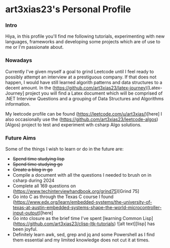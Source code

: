 # art3xias23's Personal Profile

### Intro 

Hiya, in this profile you'll find me following tutorials, experimenting with new languages, frameworks and developing some projects which are of use to me or I'm passionate about.

### Nowadays
Currently I've given myself a goal to grind Leetcode until I feel ready to possibly attempt an interview at a prestiguous company. If that does not happen, I would have still learned algorith patterns and data structures to a decent amount.
In the (https://github.com/art3xias23/latex-journey)[Latex-Journey] project you will find a Latex document which will be comprised of .NET Interview Questions and a grouping of Data Structures and Algorithms information.

My leetcode profile can be found (https://leetcode.com/u/art3xias/)[here]
I also occasionally use the (https://github.com/art3xias23/leetcode-algos)[Algos) project to test and experiment wth csharp Algo solutions.

### Future Aims
Some of the things I wish to learn or do in the future are: 

- ~~Spend time studying lisp~~
- ~~Spend time studying go~~
- ~~Create a blog in go~~
- Compile a document with all the questions I needed to brush on in csharp during 2024
- Complete all 169 questions on (https://www.techinterviewhandbook.org/grind75)[Grind 75]
- Go into C as through the Texas C course I found (https://www.edx.org/learn/embedded-systems/the-university-of-texas-at-austin-embedded-systems-shape-the-world-microcontroller-input-output)[here]
- Go into closure as the brief time I've spent [learning Common Lisp] (https://github.com/art3xias23/clisp-ltk-tutorials) ![alt text][lisp]   has been joyful.
- Definitely learn awk, sed, grep and jq and some Powershell as I find them essential and my limited knowledge does not cut it at times.

